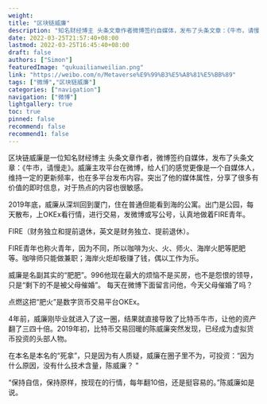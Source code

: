 ```yaml
---
weight: 
title: "区块链威廉"
description: "知名财经博主 头条文章作者微博签约自媒体，发布了头条文章：《牛市，请慢走》"
date: 2022-03-25T21:57:40+08:00
lastmod: 2022-03-25T16:45:40+08:00
draft: false
authors: ["Simon"]
featuredImage: "qukuailianweilian.png"
link: "https://weibo.com/n/Metaverse%E9%99%B3%E5%A8%81%E5%BB%89"
tags: ["微博","区块链威廉"]
categories: ["navigation"]
navigation: ["微博"]
lightgallery: true
toc: true
pinned: false
recommend: false
recommend1: false
---
```

区块链威廉是一位知名财经博主 头条文章作者，微博签约自媒体，发布了头条文章：《牛市，请慢走》。威廉主攻平台在微博，给人们的感觉更像是一个自媒体人，维持一定的更新频率，也在多平台发布内容。突出了他的媒体属性，分享了很多有价值的即时信息，对于热点的内容也很敏感。

2019年底，威廉从深圳回到厦门，住在普通但能看到海的公寓。出门是公园，每天散布，上OKEx看行情，进行交易，发微博或写公号，认真地做着FIRE青年。

FIRE（财务独立和提前退休，英文是财务独立、提前退休）。

FIRE青年也称火青年，因为不同，所以咖啡为火、火、师火、海岸火肥等肥肥等。咖啡师只能做兼职；海岸火炬却极赚了钱，偶以工作为乐。

威廉是名副其实的“肥肥”。996他现在最大的烦恼不是买房，也不是怨恨的领导，只是“剩下的不是被父母催婚”。
每天在微博下面留言问他，今天父母催婚了吗？

点燃这把“肥火”是数字货币交易平台OKEx。

4年前，威廉刚毕业就进入了这一圈，结果就直接导致了比特币牛市，让他的资产翻了三四十倍。2019年初，比特币交易回暖的陈威廉突然发现，已经成为虚拟货币投资的头部人物。

在本名是本名的“死拿”，只是因为有人质疑，威廉在圈子里不为，可投资：“因为什么原因，没有什么技术含量，陈威廉？ ”

“保持自信，保持原样，按现在的行情，每年翻10倍，还是挺容易的。”陈威廉如是说。